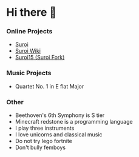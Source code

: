 # Hi there 👋

<!--
**1092384/1092384** is a ✨ _special_ ✨ repository because its `README.md` (this file) appears on your GitHub profile.

Here are some ideas to get you started:

- 🔭 I’m currently working on ...
- 🌱 I’m currently learning ...
- 👯 I’m looking to collaborate on ...
- 🤔 I’m looking for help with ...
- 💬 Ask me about ...
- 📫 How to reach me: ...
- 😄 Pronouns: ...
- ⚡ Fun fact: ...
-->

### Online Projects
- [Suroi](https://github.com/HasangerGames/suroi)
- [Suroi Wiki](https://github.com/HasangerGames/suroi-wiki)
- [Suroi15 (Suroi Fork)](https://github.com/Compositr/suroi15)

### Music Projects
- Quartet No. 1 in E flat Major

### Other 
- Beethoven's 6th Symphony is S tier
- Minecraft redstone is a programming language
- I play three instruments
- I love unicorns and classical music
- Do not try lego fortnite
- Don't bully femboys
